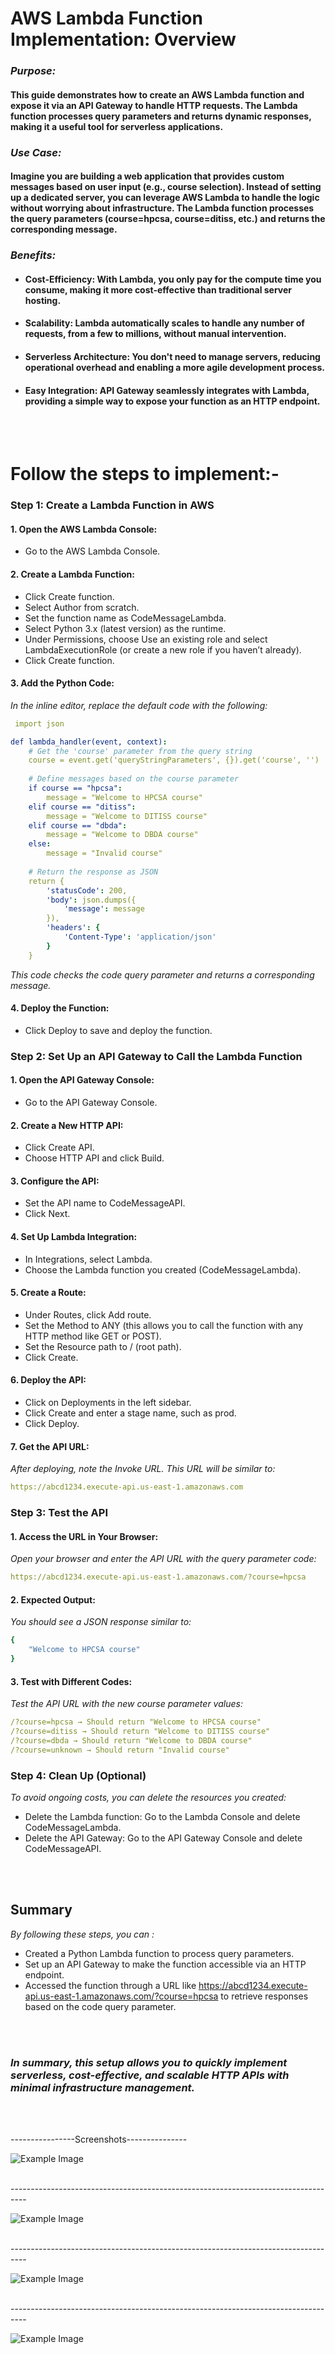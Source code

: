 
# AWS Lambda Function Implementation: Overview

### *Purpose:* 

#### This guide demonstrates how to create an AWS Lambda function and expose it via an API Gateway to handle HTTP requests. The Lambda function processes query parameters and returns dynamic responses, making it a useful tool for serverless applications.

### *Use Case:*

#### Imagine you are building a web application that provides custom messages based on user input (e.g., course selection). Instead of setting up a dedicated server, you can leverage AWS Lambda to handle the logic without worrying about infrastructure. The Lambda function processes the query parameters (course=hpcsa, course=ditiss, etc.) and returns the corresponding message.

### *Benefits:*
- #### Cost-Efficiency: With Lambda, you only pay for the compute time you consume, making it more cost-effective than traditional server hosting.
- #### Scalability: Lambda automatically scales to handle any number of requests, from a few to millions, without manual intervention.
- #### Serverless Architecture: You don't need to manage servers, reducing operational overhead and enabling a more agile development process.
- #### Easy Integration: API Gateway seamlessly integrates with Lambda, providing a simple way to expose your function as an HTTP endpoint.



<br>
<br>

# Follow the steps to implement:-

### Step 1: Create a Lambda Function in AWS

#### 1. Open the AWS Lambda Console:
- Go to the AWS Lambda Console.
  
 #### 2. Create a Lambda Function:
- Click Create function.
- Select Author from scratch.
- Set the function name as CodeMessageLambda.
- Select Python 3.x (latest version) as the runtime.
- Under Permissions, choose Use an existing role and select LambdaExecutionRole (or create a new role if you haven’t already).
- Click Create function.

  
#### 3. Add the Python Code:
*In the inline editor, replace the default code with the following:*

```yml
 import json

def lambda_handler(event, context):
    # Get the 'course' parameter from the query string
    course = event.get('queryStringParameters', {}).get('course', '')
    
    # Define messages based on the course parameter
    if course == "hpcsa":
        message = "Welcome to HPCSA course"
    elif course == "ditiss":
        message = "Welcome to DITISS course"
    elif course == "dbda":
        message = "Welcome to DBDA course"
    else:
        message = "Invalid course"
    
    # Return the response as JSON
    return {
        'statusCode': 200,
        'body': json.dumps({
            'message': message
        }),
        'headers': {
            'Content-Type': 'application/json'
        }
    }

```

*This code checks the code query parameter and returns a corresponding message.*

#### 4. Deploy the Function:

- Click Deploy to save and deploy the function.



### Step 2: Set Up an API Gateway to Call the Lambda Function

#### 1. Open the API Gateway Console:
- Go to the API Gateway Console.

#### 2. Create a New HTTP API:
- Click Create API.
- Choose HTTP API and click Build.

#### 3. Configure the API:

- Set the API name to CodeMessageAPI.
- Click Next.

#### 4. Set Up Lambda Integration:
- In Integrations, select Lambda.
- Choose the Lambda function you created (CodeMessageLambda).

#### 5. Create a Route:
- Under Routes, click Add route.
- Set the Method to ANY (this allows you to call the function with any HTTP method 
  like GET or POST).
- Set the Resource path to / (root path).
- Click Create.

#### 6. Deploy the API:

- Click on Deployments in the left sidebar.
- Click Create and enter a stage name, such as prod.
- Click Deploy.
  
#### 7. Get the API URL:
*After deploying, note the Invoke URL. This URL will be similar to:*

```yml
https://abcd1234.execute-api.us-east-1.amazonaws.com
```

### Step 3: Test the API

#### 1. Access the URL in Your Browser:
*Open your browser and enter the API URL with the query parameter code:*

```yml
https://abcd1234.execute-api.us-east-1.amazonaws.com/?course=hpcsa
```

#### 2. Expected Output:
*You should see a JSON response similar to:*

```yml
{
    "Welcome to HPCSA course"
}
```

#### 3. Test with Different Codes:

*Test the API URL with the new course parameter values:*

```yml
/?course=hpcsa → Should return "Welcome to HPCSA course"
/?course=ditiss → Should return "Welcome to DITISS course"
/?course=dbda → Should return "Welcome to DBDA course"
/?course=unknown → Should return "Invalid course"
```

### Step 4: Clean Up (Optional)
*To avoid ongoing costs, you can delete the resources you created:*

- Delete the Lambda function: Go to the Lambda Console and delete CodeMessageLambda.
- Delete the API Gateway: Go to the API Gateway Console and delete CodeMessageAPI.


<br>
<br>


## Summary
*By following these steps, you can :*

- Created a Python Lambda function to process query parameters.
- Set up an API Gateway to make the function accessible via an HTTP endpoint.
- Accessed the function through a URL like https://abcd1234.execute-api.us-east-1.amazonaws.com/?course=hpcsa to retrieve responses based on the code query parameter.

<br>
<br>

### *In summary, this setup allows you to quickly implement serverless, cost-effective, and scalable HTTP APIs with minimal infrastructure management.*









<br>
<br>


----------------Screenshots---------------



![Example Image](screenshots/6.png)

<br>
----------------------------------------------------------------------------------
<br>

![Example Image](screenshots/7.png)

<br>
----------------------------------------------------------------------------------
<br>

![Example Image](screenshots/8.png)

<br>
----------------------------------------------------------------------------------
<br>

![Example Image](screenshots/9.png)

<br>
<br>

